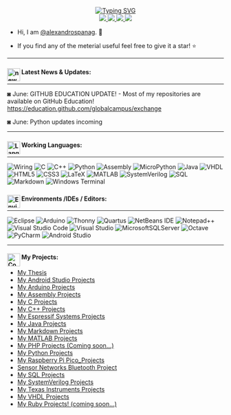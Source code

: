 <p align="center">
<a href="https://github.com/alexandrospanag">
    

    
    
<img src="https://readme-typing-svg.demolab.com?font=Georgia&size=18&duration=1500&pause=1000&multiline=true&width=500&height=80&lines=Alexandros+Panagiotakopoulos;IoT+Developer+%7C+Embedded+Systems+Programmer;+Middleware+Engineer+%7C+Hardware+Engineer+%7C+Programmer" alt="Typing SVG" />
</a>
<br/>

<a href="https://github.com/AlexandrosPanag?tab=followers">
    <img src="https://img.shields.io/github/followers/alexandrospanag?style=for-the-badge">    
</a> 
    
<a href="https://alexandrospanag.github.io">
    <img src="https://img.shields.io/website?style=for-the-badge&up_color=blue&up_message=UP&url=https%3A%2F%2Falexandrospanag.github.io">
</a>


<a href="mailto:a.panagiotakopoulos@outlook.com">
    <img src="https://img.shields.io/badge/-Email-red?style=for-the-badge&logo=gmail&logoColor=white">
</a>

    
<a href="https://www.linkedin.com/in/αλέξανδρος-παναγιωτακόπουλος/">
    <img src="https://img.shields.io/badge/LinkedIn-0077B5?style=for-the-badge&logo=linkedin&logoColor=white">
</a>

<!---
<a href='https://scholar.google.com/citations?hl=en&user=dPClR8UAAAAJ' target="_blank">
    <img alt='GoogleScholar' src='https://img.shields.io/badge/Scholar-100000?style=for-the-badge&logo=GoogleScholar&logoColor=white&&color=0181FF'>
</a>
!-->

<br/> 


</p>


* Hi, I am [@alexandrospanag](https://github.com/alexandrospanag). 👋

* If you find any of the meterial useful feel free to give it a star! ⭐

---

###  <h4 align="left"> <img align="left" alt="news" width="30" src="https://i.giphy.com/media/jInvy4bbeCXuUtl4Sk/giphy.webp"> Latest News & Updates: </h4>
---


◙ June: GITHUB EDUCATION UPDATE! - Most of my repositories are available on GitHub Education! https://education.github.com/globalcampus/exchange



◙ June: Python updates incoming

----

###  <h4 align="left"> <img align="left" alt="Languages" width="30" src="https://i.giphy.com/media/UVG0BN8TOMKkPOJS6e/giphy.webp">Working Languages: </h4>
----

![Wiring](https://img.shields.io/badge/wiring-%2300599C.svg?style=for-the-badge&logo=wiring&logoColor=white)
![C](https://img.shields.io/badge/c-%2300599C.svg?style=for-the-badge&logo=c&logoColor=white)
![C++](https://img.shields.io/badge/c++-%2300599C.svg?style=for-the-badge&logo=c%2B%2B&logoColor=white)
![Python](https://img.shields.io/badge/python-3670A0?style=for-the-badge&logo=python&logoColor=ffdd54)
![Assembly](https://img.shields.io/badge/assembly-3670A0?style=for-the-badge&logo=assembly&logoColor=ffdd54)
![MicroPython](https://img.shields.io/badge/micropython-3670A0?style=for-the-badge&logo=micropython&logoColor=ffdd54)
![Java](https://img.shields.io/badge/java-%23ED8B00.svg?style=for-the-badge&logo=openjdk&logoColor=white)
![VHDL](https://img.shields.io/badge/vhdl-%23ED8B00.svg?style=for-the-badge&logo=vhdl&logoColor=white)
![HTML5](https://img.shields.io/badge/html5-%23E34F26.svg?style=for-the-badge&logo=html5&logoColor=white)
![CSS3](https://img.shields.io/badge/css3-%231572B6.svg?style=for-the-badge&logo=css3&logoColor=white)
![LaTeX](https://img.shields.io/badge/latex-%23008080.svg?style=for-the-badge&logo=latex&logoColor=white)
![MATLAB](https://img.shields.io/badge/matlab-%231572B6.svg?style=for-the-badge&logo=matlab&logoColor=white)
![SystemVerilog](https://img.shields.io/badge/systemverilog-%231572B6.svg?style=for-the-badge&logo=systemverilog&logoColor=white)
![SQL](https://img.shields.io/badge/sql-%231572B6.svg?style=for-the-badge&logo=sql&logoColor=white)\
![Markdown](https://img.shields.io/badge/markdown-%23000000.svg?style=for-the-badge&logo=markdown&logoColor=white)
![Windows Terminal](https://img.shields.io/badge/Windows%20Terminal-%234D4D4D.svg?style=for-the-badge&logo=windows-terminal&logoColor=white)
<!-- ![Scala](https://img.shields.io/badge/scala-%23DC322F.svg?style=for-the-badge&logo=scala&logoColor=white) -->

### <h4 align="left"> <img align="left" alt="Environments" width="30" src="https://i.giphy.com/media/JH1av0DjSnr2bhtlJJ/giphy.webp">Environments /IDEs / Editors: </h4>
----

![Eclipse](https://img.shields.io/badge/Eclipse-FE7A16.svg?style=for-the-badge&logo=Eclipse&logoColor=white)
![Arduino](https://img.shields.io/badge/Arduino-FE7A16.svg?style=for-the-badge&logo=Arduino&logoColor=white)
![Thonny](https://img.shields.io/badge/Thonny-90E59A.svg?style=for-the-badge&logo=Thonny%2b%2b&logoColor=black)
![Quartus](https://img.shields.io/badge/Quartus-FE7A16.svg?style=for-the-badge&logo=Quartus&logoColor=white)
![NetBeans IDE](https://img.shields.io/badge/NetBeansIDE-1B6AC6.svg?style=for-the-badge&logo=apache-netbeans-ide&logoColor=white)
![Notepad++](https://img.shields.io/badge/Notepad++-90E59A.svg?style=for-the-badge&logo=notepad%2b%2b&logoColor=black)
![Visual Studio Code](https://img.shields.io/badge/Visual%20Studio%20Code-0078d7.svg?style=for-the-badge&logo=visual-studio-code&logoColor=white)
![Visual Studio](https://img.shields.io/badge/Visual%20Studio-5C2D91.svg?style=for-the-badge&logo=visual-studio&logoColor=white)
![MicrosoftSQLServer](https://img.shields.io/badge/Microsoft%20SQL%20Server-CC2927?style=for-the-badge&logo=microsoft%20sql%20server&logoColor=white)
![Octave](https://img.shields.io/badge/OCTAVE-darkblue?style=for-the-badge&logo=octave&logoColor=fcd683)
![PyCharm](https://img.shields.io/badge/pycharm-143?style=for-the-badge&logo=pycharm&logoColor=black&color=black&labelColor=green)
![Android Studio](https://img.shields.io/badge/Android%20Studio-3DDC84.svg?style=for-the-badge&logo=android-studio&logoColor=white)



[github]: https://alexandrospanag.github.io
[linkedin]: https://www.linkedin.com/in/αλέξανδρος-παναγιωτακόπουλος/




</p>




---
 <h4 align="left"> <img align="left" alt="Coding" width="30" src="https://i.giphy.com/media/3BBv1D4AFbJkY/giphy.webp">My Projects: </h4>


<!-- BLOG-POST-LIST:START -->
- [My Thesis](https://github.com/AlexandrosPanag/My_Thesis)
- [My Android Studio Projects](https://github.com/AlexandrosPanag/My_Android_Studio_Projects)
- [My Arduino Projects](https://github.com/AlexandrosPanag/My_Arduino_Projects)
- [My Assembly Projects](https://github.com/AlexandrosPanag/My_Assembly_Projects)
- [My C Projects](https://github.com/AlexandrosPanag/My_C_Projects)
- [My C++ Projects](https://github.com/AlexandrosPanag/My_CPlusPlus_Projects)
- [My Espressif Systems Projects](https://github.com/AlexandrosPanag/My_Espressif_Projects)
- [My Java Projects](https://github.com/AlexandrosPanag/My_Java_Projects)
- [My Markdown Projects](https://github.com/AlexandrosPanag/My_Markdown_Projects)
- [My MATLAB Projects](https://github.com/AlexandrosPanag/My_Octave_Projects)
- [My PHP Projects (Coming soon...)](https://github.com/AlexandrosPanag/MY_PHP_Projects)
- [My Python Projects](https://github.com/AlexandrosPanag/My_Python_Projects)
- [My Raspberry Pi Pico_Projects](https://github.com/AlexandrosPanag/My_Raspberry_Pi_Pico_Projects)
- [Sensor Networks Bluetooth Project](https://github.com/AlexandrosPanag/Sensor_Networks_Bluetooth_Project)
- [My SQL Projects](https://github.com/AlexandrosPanag/My_SQL_Projects)
- [My SystemVerilog Projects](https://github.com/AlexandrosPanag/My_System_Verilog_Projects)
- [My Texas Instruments Projects](https://github.com/AlexandrosPanag/My_TI_Projects)
- [My VHDL Projects](https://github.com/AlexandrosPanag/My_VHDL_Projects)
- [My Ruby Projects! (coming soon...)]()






